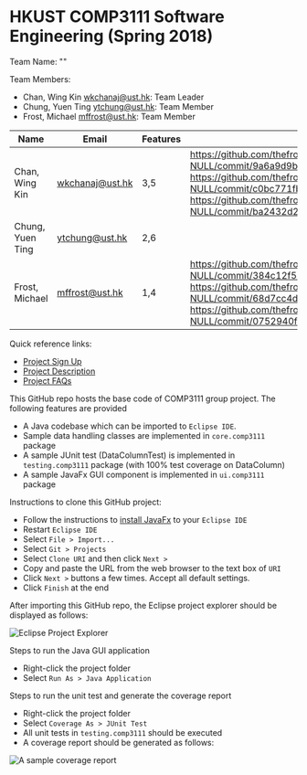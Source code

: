 # HKUST COMP3111 Software Engineering (Spring 2018)

Team Name: "<NULL>"

Team Members:
- Chan, Wing Kin [wkchanaj@ust.hk](mailto:wkchanaj@ust.hk): Team Leader
- Chung, Yuen Ting [ytchung@ust.hk](mailto:ytchung@ust.hk): Team Member
- Frost, Michael [mffrost@ust.hk](mailto:mffrost@ust.hk): Team Member

| Name | Email | Features | Best Commit | Best Pull |
|---|---|---|---|---|
| Chan, Wing Kin | wkchanaj@ust.hk | 3,5 | https://github.com/thefrostysnowman/COMP3111-S2018G19-NULL/commit/9a6a9d9b5f90e94e41334008872865db04887368, https://github.com/thefrostysnowman/COMP3111-S2018G19-NULL/commit/c0bc771fb73f3847d398ca9160557bdbf04fd7c5, https://github.com/thefrostysnowman/COMP3111-S2018G19-NULL/commit/ba2432d2a45dcc588a2be5334f9a0a8b5c808210  | https://github.com/thefrostysnowman/COMP3111-S2018G19-NULL/pull/16 |
| Chung, Yuen Ting | ytchung@ust.hk  | 2,6 |   |   |
| Frost, Michael   | mffrost@ust.hk  | 1,4  | https://github.com/thefrostysnowman/COMP3111-S2018G19-NULL/commit/384c12f584092bbd3af450765b24ce3c926e622d, https://github.com/thefrostysnowman/COMP3111-S2018G19-NULL/commit/68d7cc4d0ed118bf27cc04589164c7a7ea9e2b95, https://github.com/thefrostysnowman/COMP3111-S2018G19-NULL/commit/0752940f26083f2373922f19b02dcd8547c2d62a  | https://github.com/thefrostysnowman/COMP3111-S2018G19-NULL/pull/17 |

Quick reference links:

- [Project Sign Up](https://docs.google.com/spreadsheets/d/1NKxQflvfnRKmjrX8E_HLnRCC6kr4spUST_9fcyZIgFo/edit#gid=0)
- [Project Description](https://course.cse.ust.hk/comp3111/Project/comp3111-project-s2018.pdf)
- [Project FAQs](faq.md)

This GitHub repo hosts the base code of COMP3111 group project. The following features are provided

- A Java codebase which can be imported to `Eclipse IDE`. 
- Sample data handling classes are implemented in `core.comp3111` package
- A sample JUnit test (DataColumnTest) is implemented in `testing.comp3111` package (with 100% test coverage on DataColumn)
- A sample JavaFx GUI component is implemented in `ui.comp3111` package

Instructions to clone this GitHub project:

- Follow the instructions to [install JavaFx](https://www.eclipse.org/efxclipse/install.html) to your `Eclipse IDE`
- Restart `Eclipse IDE`
- Select `File > Import...`
- Select `Git > Projects` 
- Select `Clone URI` and then click `Next >`
- Copy and paste the URL from the web browser to the text box of `URI`
- Click `Next >` buttons a few times. Accept all default settings.
- Click `Finish` at the end

After importing this GitHub repo, the Eclipse project explorer should be displayed as follows: 

![Eclipse Project Explorer](eclipse_project.png)

Steps to run the Java GUI application
- Right-click the project folder
- Select `Run As > Java Application`

Steps to run the unit test and generate the coverage report
- Right-click the project folder
- Select `Coverage As > JUnit Test`
- All unit tests in `testing.comp3111` should be executed 
- A coverage report should be generated as follows:

![A sample coverage report](sample_coverage.png)




